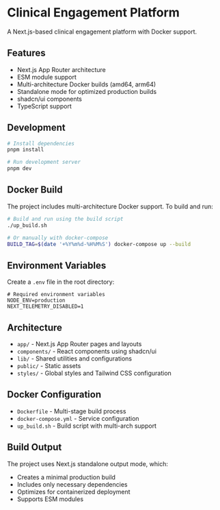 # Clinical Engagement Platform

A Next.js-based clinical engagement platform with Docker support.

## Features

- Next.js App Router architecture
- ESM module support
- Multi-architecture Docker builds (amd64, arm64)
- Standalone mode for optimized production builds
- shadcn/ui components
- TypeScript support

## Development

```bash
# Install dependencies
pnpm install

# Run development server
pnpm dev
```

## Docker Build

The project includes multi-architecture Docker support. To build and run:

```bash
# Build and run using the build script
./up_build.sh

# Or manually with docker-compose
BUILD_TAG=$(date '+%Y%m%d-%H%M%S') docker-compose up --build
```

## Environment Variables

Create a `.env` file in the root directory:

```env
# Required environment variables
NODE_ENV=production
NEXT_TELEMETRY_DISABLED=1
```

## Architecture

- `app/` - Next.js App Router pages and layouts
- `components/` - React components using shadcn/ui
- `lib/` - Shared utilities and configurations
- `public/` - Static assets
- `styles/` - Global styles and Tailwind CSS configuration

## Docker Configuration

- `Dockerfile` - Multi-stage build process
- `docker-compose.yml` - Service configuration
- `up_build.sh` - Build script with multi-arch support

## Build Output

The project uses Next.js standalone output mode, which:
- Creates a minimal production build
- Includes only necessary dependencies
- Optimizes for containerized deployment
- Supports ESM modules
